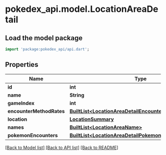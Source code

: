 # pokedex_api.model.LocationAreaDetail

## Load the model package
```dart
import 'package:pokedex_api/api.dart';
```

## Properties
Name | Type | Description | Notes
------------ | ------------- | ------------- | -------------
**id** | **int** |  | 
**name** | **String** |  | 
**gameIndex** | **int** |  | 
**encounterMethodRates** | [**BuiltList&lt;LocationAreaDetailEncounterMethodRatesInner&gt;**](LocationAreaDetailEncounterMethodRatesInner.md) |  | 
**location** | [**LocationSummary**](LocationSummary.md) |  | 
**names** | [**BuiltList&lt;LocationAreaName&gt;**](LocationAreaName.md) |  | 
**pokemonEncounters** | [**BuiltList&lt;LocationAreaDetailPokemonEncountersInner&gt;**](LocationAreaDetailPokemonEncountersInner.md) |  | 

[[Back to Model list]](../README.md#documentation-for-models) [[Back to API list]](../README.md#documentation-for-api-endpoints) [[Back to README]](../README.md)


